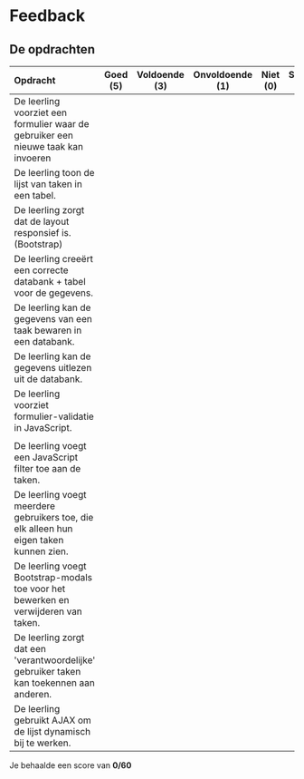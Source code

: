 # Feedback #
## De opdrachten ##
| Opdracht | Goed (5) | Voldoende (3) | Onvoldoende (1) | Niet (0) | Score (60)|
| :------- | :---: | :---------: | :-----------: | :----: |---:|
| De leerling voorziet een formulier waar de gebruiker een nieuwe taak kan invoeren | | | | | |
| De leerling toon de lijst van taken in een tabel.  | | | | | |
| De leerling zorgt dat de layout responsief is. (Bootstrap)  | | | | | |
| De leerling creeërt een correcte databank + tabel voor de gegevens. | | | | | |
| De leerling kan de gegevens van een taak bewaren in een databank. | | | | | |
| De leerling kan de gegevens uitlezen uit de databank. | | | | | |
| De leerling voorziet formulier-validatie in JavaScript. | | | | | |
||
| De leerling voegt een JavaScript filter toe aan de taken. ||||||
| De leerling voegt meerdere gebruikers toe, die elk alleen hun eigen taken kunnen zien.||||||
| De leerling voegt Bootstrap-modals toe voor het bewerken en verwijderen van taken.||||||
| De leerling zorgt dat een 'verantwoordelijke' gebruiker taken kan toekennen aan anderen. ||||||
| De leerling gebruikt AJAX om de lijst dynamisch bij te werken.||||||


Je behaalde een score van __0/60__
